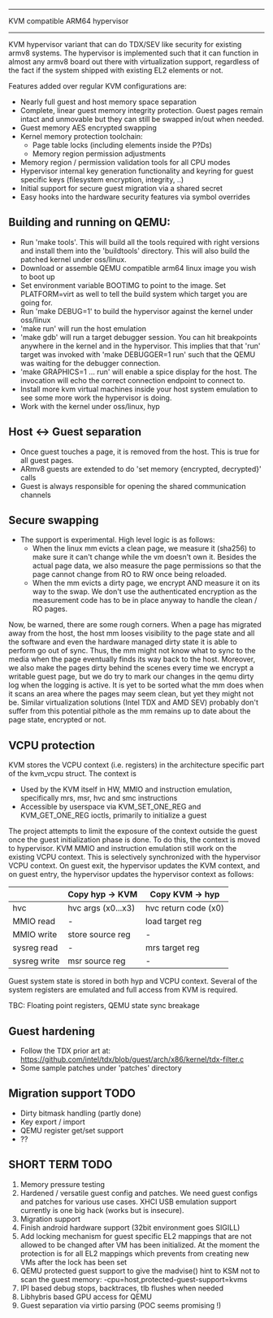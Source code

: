 ******************************************************************************
KVM compatible ARM64 hypervisor
******************************************************************************

KVM hypervisor variant that can do TDX/SEV like security for existing armv8
systems. The hypervisor is implemented such that it can function in almost
any armv8 board out there with virtualization support, regardless of the fact
if the system shipped with existing EL2 elements or not.

Features added over regular KVM configurations are:
- Nearly full guest and host memory space separation
- Complete, linear guest memory integrity protection. Guest pages remain
  intact and unmovable but they can still be swapped in/out when needed.
- Guest memory AES encrypted swapping
- Kernel memory protection toolchain:
  - Page table locks (including elements inside the P?Ds)
  - Memory region permission adjustments
- Memory region / permission validation tools for all CPU modes
- Hypervisor internal key generation functionality and keyring for guest
  specific keys (filesystem encryption, integrity, ..)
- Initial support for secure guest migration via a shared secret
- Easy hooks into the hardware security features via symbol overrides


Building and running on QEMU:
-----------------------------
- Run 'make tools'. This will build all the tools required with right versions
  and install them into the 'buildtools' directory. This will also build the
  patched kernel under oss/linux.
- Download or assemble QEMU compatible arm64 linux image you wish to boot up
- Set environment variable BOOTIMG to point to the image. Set PLATFORM=virt
  as well to tell the build system which target you are going for.
- Run 'make DEBUG=1' to build the hypervisor against the kernel under oss/linux
- 'make run' will run the host emulation
- 'make gdb' will run a target debugger session. You can hit breakpoints
  anywhere in the kernel and in the hypervisor. This implies that that 'run'
  target was invoked with 'make DEBUGGER=1 run' such that the QEMU was waiting
  for the debugger connection.
- 'make GRAPHICS=1 ... run' will enable a spice display for the host. The
  invocation will echo the correct connection endpoint to connect to.
- Install more kvm virtual machines inside your host system emulation to see
  some more work the hypervisor is doing.
- Work with the kernel under oss/linux, hyp


Host <-> Guest separation
-------------------------
- Once guest touches a page, it is removed from the host. This is true for
  all guest pages.
- ARmv8 guests are extended to do 'set memory {encrypted, decrypted}' calls
- Guest is always responsible for opening the shared communication channels


Secure swapping
-----------------
- The support is experimental. High level logic is as follows:
  - When the linux mm evicts a clean page, we measure it (sha256) to make sure
    it can't change while the vm doesn't own it. Besides the actual page data,
    we also measure the page permissions so that the page cannot change from RO
    to RW once being reloaded.
  - When the mm evicts a dirty page, we encrypt AND measure it on its way to the
    swap. We don't use the authenticated encryption as the measurement code has
    to be in place anyway to handle the clean / RO pages.

Now, be warned, there are some rough corners. When a page has migrated away
from the host, the host mm looses visibility to the page state and all the
software and even the hardware managed dirty state it is able to perform go out
of sync. Thus, the mm might not know what to sync to the media when the page
eventually finds its way back to the host. Moreover, we also make the pages
dirty behind the scenes every time we encrypt a writable guest page, but we do
try to mark our changes in the qemu dirty log when the logging is active. It is
yet to be sorted what the mm does when it scans an area where the pages may seem
clean, but yet they might not be. Similar virtualization solutions (Intel TDX
and AMD SEV) probably don't suffer from this potential pithole as the mm remains
up to date about the page state, encrypted or not.


VCPU protection
---------------
KVM stores the VCPU context (i.e. registers) in the architecture specific part
of the kvm_vcpu struct. The context is

- Used by the KVM itself in HW, MMIO and instruction emulation, specifically
  mrs, msr, hvc and smc instructions
- Accessible by userspace via KVM_SET_ONE_REG and KVM_GET_ONE_REG ioctls,
  primarily to initialize a guest

The project attempts to limit the exposure of the context outside the guest
once the guest initialization phase is done. To do this, the context is moved
to hypervisor. KVM MMIO and instruction emulation still work on the existing
VCPU context. This is selectively synchronized with the hypervisor VCPU
context. On guest exit, the hypervisor updates the KVM context, and on guest
entry, the hypervisor updates the hypervisor context as follows:

|              | Copy hyp -> KVM    | Copy KVM -> hyp      |
|--------------|--------------------|----------------------|
| hvc          | hvc args (x0...x3) | hvc return code (x0) |
| MMIO read    | -                  | load target reg      |
| MMIO write   | store source reg   | -                    |
| sysreg read  | -                  | mrs target reg       |
| sysreg write | msr source reg     | -                    |

Guest system state is stored in both hyp and VCPU context. Several of the
system registers are emulated and full access from KVM is required.

TBC: Floating point registers, QEMU state sync breakage


Guest hardening
---------------
- Follow the TDX prior art at:
  https://github.com/intel/tdx/blob/guest/arch/x86/kernel/tdx-filter.c
- Some sample patches under 'patches' directory


Migration support TODO
-----------------------
- Dirty bitmask handling (partly done)
- Key export / import
- QEMU register get/set support
- ??


SHORT TERM TODO
----------------
1) Memory pressure testing
2) Hardened / versatile guest config and patches. We need guest configs and
   patches for various use cases. XHCI USB emulation support currently is one
   big hack (works but is insecure).
3) Migration support
4) Finish android hardware support (32bit environment goes SIGILL)
5) Add locking mechanism for guest specific EL2 mappings that are not allowed
   to be changed after VM has been initialized. At the moment the protection
   is for all EL2 mappings which prevents from creating new VMs after the lock
   has been set
6) QEMU protected guest support to give the madvise() hint to KSM not to scan
   the guest memory: -cpu=host,protected-guest-support=kvms
7) IPI based debug stops, backtraces, tlb flushes when needed
8) Libhybris based GPU access for QEMU
9) Guest separation via virtio parsing (POC seems promising !)
